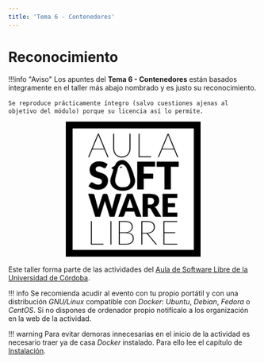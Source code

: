 ```yaml
---
title: 'Tema 6 - Contenedores'
---
```


# Reconocimiento

!!!info "Aviso"
    Los apuntes del **Tema 6 - Contenedores** están basados íntegramente en el taller más abajo nombrado y es justo su reconocimiento.

    Se reproduce prácticamente íntegro (salvo cuestiones ajenas al objetivo del módulo) porque su licencia así lo permite.

<div align="center">
    <img width="272" src="/img/logoasl.png" alt="Aula Software Libre de la UCO">
</div>

Este taller forma parte de las actividades del [Aula de Software Libre de la
Universidad de Córdoba](https://www.uco.es/aulasoftwarelibre).

!!! info
    Se recomienda acudir al evento con tu propio portátil y con una distribución _GNU/Linux_ compatible con _Docker_: _Ubuntu_, _Debian_, _Fedora_ o _CentOS_. Si no dispones de ordenador propio notifícalo a los organización en la web de la actividad.

!!! warning
    Para evitar demoras innecesarias en el inicio de la actividad es necesario traer ya de casa _Docker_ instalado. Para ello lee el capítulo de [Instalación](./installation.md).
